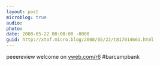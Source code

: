```yaml
---
layout: post
microblog: true
audio: 
photo: 
date: 2008-05-22 00:00:00 -0000
guid: http://xtof.micro.blog/2008/05/22/t817014661.html
---
```

peeereview welcome on [yweb.com/r6](http://yweb.com/r6) #barcampbank
